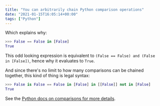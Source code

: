 ```yaml
---
title: "You can arbitrarily chain Python comparison operations"
date: "2021-01-15T16:05:14+00:00"
tags: ["Python"]
---
```


Which explains why:

```python
>>> False == False in [False]
True
```

This odd looking expression is equivalent to
`(False == False) and (False in [False])`, hence why it evaluates to `True`.

And since there's no limit to how many comparisons can be chained together, this
kind of thing is legal syntax:

```python
>>> False is False == False in [False] in [[False]] not in [False]
True
```

See the
[Python docs on comparisons for more details](https://docs.python.org/3/reference/expressions.html#comparisons).
